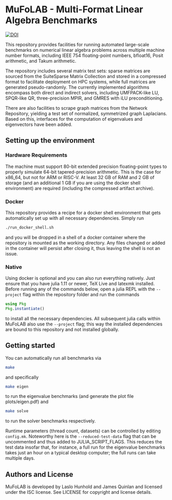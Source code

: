 # MuFoLAB - Multi-Format Linear Algebra Benchmarks

[![DOI](https://zenodo.org/badge/DOI/10.5281/zenodo.14540573.svg)](https://doi.org/10.5281/zenodo.14540573)

This repository provides facilities for running automated large-scale
benchmarks on numerical linear algebra problems across multiple machine
number formats, including IEEE 754 floating-point numbers, bfloat16,
Posit arithmetic, and Takum arithmetic.

The repository includes several matrix test sets: sparse matrices are
sourced from the SuiteSparse Matrix Collection and stored in a compressed
format to facilitate deployment on HPC systems, while full matrices are
generated pseudo-randomly. The currently implemented algorithms encompass
both direct and indirect solvers, including UMFPACK-like LU, SPQR-like QR,
three-precision MPIR, and GMRES with iLU preconditioning.

There are also facilities to scrape graph matrices from the Network
Repository, yielding a test set of normalized, symmetrized graph
Laplacians. Based on this, interfaces for the computation of eigenvalues
and eigenvectors have been added.

## Setting up the environment

### Hardware Requirements

The machine must support 80-bit extended precision floating-point types
to properly simulate 64-bit tapered-precision arithmetic. This is the
case for x86_64, but not for ARM or RISC-V. At least 32 GB of RAM and
2 GB of storage (and an additional 1 GB if you are using the docker
shell environment) are required (including the compressed artifact
archive).

### Docker

This repository provides a recipe for a docker shell environment that
gets automatically set up with all necessary dependencies. Simply run

```sh
./run_docker_shell.sh
```

and you will be dropped in a shell of a docker container where the
repository is mounted as the working directory. Any files changed or
added in the container will persist after closing it, thus leaving
the shell is not an issue.

### Native

Using docker is optional and you can also run everything natively. Just
ensure that you have julia 1.11 or newer, TeX Live and latexmk installed.
Before running any of the commands below, open a julia REPL with the
`--project` flag within the repository folder and run the commands

```julia
using Pkg
Pkg.instantiate()
```

to install all the necessary dependencies. All subsequent julia calls
within MuFoLAB also use the `--project` flag; this way the installed
dependencies are bound to this repository and not installed globally.

## Getting started

You can automatically run all benchmarks via

```sh
make
```

and specifically

```sh
make eigen
```

to run the eigenvalue benchmarks (and generate the plot file
plots/eigen.pdf) and

```sh
make solve
```

to run the solver benchmarks respectively.

Runtime parameters (thread count, datasets) can be controlled by editing
`config.mk`. Noteworthy here is the `--reduced-test-data` flag that can
be uncommented and thus added to JULIA_SCRIPT_FLAGS. This reduces the
test data insofar that, for instance, a full run for the eigenvalue
benchmarks takes just an hour on a typical desktop computer; the full
runs can take multiple days.

## Authors and License

MuFoLAB is developed by Laslo Hunhold and James Quinlan and licensed
under the ISC license. See LICENSE for copyright and license details.
